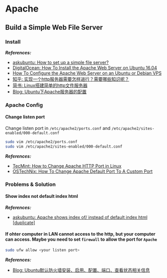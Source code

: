 # Apache

## Build a Simple Web File Server

### Install

***References:***

- [askubuntu: How to set up a simple file server?](https://askubuntu.com/questions/556858/how-to-set-up-a-simple-file-server)
- [DigitalOcean: How To Install the Apache Web Server on Ubuntu 16.04](https://www.digitalocean.com/community/tutorials/how-to-install-the-apache-web-server-on-ubuntu-16-04)
- [How To Configure the Apache Web Server on an Ubuntu or Debian VPS](https://www.digitalocean.com/community/tutorials/how-to-configure-the-apache-web-server-on-an-ubuntu-or-debian-vps)
- [知乎: 实现一个http服务器需要怎样进行？需要哪些知识呢？](https://www.zhihu.com/question/20199473)
- [简书: Linux搭建简单的http文件服务器](https://www.jianshu.com/p/e1a6219167cf)
- [Blog: Ubuntu下Apache服务器的配置](https://www.ezlippi.com/blog/2016/01/apache-configuration-in-ubuntu.html)

### Apache Config

#### Change listen port

Change listen port in `/etc/apache2/ports.conf` and `/etc/apache2/sites-enabled/000-default.conf`

```bash
sudo vim /etc/apache2/ports.conf
sudo vim /etc/apache2/sites-enabled/000-default.conf
```

***References:***

- [TecMint: How to Change Apache HTTP Port in Linux](https://www.tecmint.com/change-apache-port-in-linux/)
- [OSTechNix: How To Change Apache Default Port To A Custom Port](https://www.ostechnix.com/how-to-change-apache-ftp-and-ssh-default-port-to-a-custom-port-part-1/)

### Problems & Solution

#### Show index not default index html

***References:***

- [askubuntu: Apache shows index of/ instead of default index html [duplicate]](https://askubuntu.com/questions/450211/apache-shows-index-of-instead-of-default-index-html)

#### If ohter computer in LAN cannot access to the http, but your computer can access. Maybe you need to set `firewall` to allow the port for `Apache`

```bash
sudo ufw allow <your listen port>
```

***References:***

- [Blog: Ubuntu默认防火墙安装、启用、配置、端口、查看状态相关信息](https://www.cnblogs.com/toughlife/p/5475615.html)